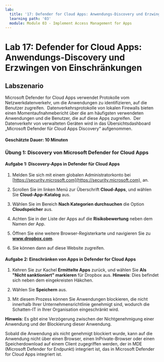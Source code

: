 ```yaml
---
lab:
  title: '17: Defender for Cloud Apps: Anwendungs-Discovery und Erzwingen von Einschränkungen'
  learning path: '03'
  module: Module 03 - Implement Access Management for Apps
---
```


# Lab 17: Defender for Cloud Apps: Anwendungs-Discovery und Erzwingen von Einschränkungen

## Labszenario

Microsoft Defender for Cloud Apps verwendet Protokolle vom Netzwerkdatenverkehr, um die Anwendungen zu identifizieren, auf die Benutzer zugreifen.  Datenverkehrsprotokolle von lokalen Firewalls bieten einen Momentaufnahmebericht über die am häufigsten verwendeten Anwendungen und die Benutzer, die auf diese Apps zugreifen.  Der Datenverkehr von verwalteten Geräten wird in das Übersichtsdashboard „Microsoft Defender für Cloud Apps Discovery“ aufgenommen.

#### Geschätzte Dauer: 10 Minuten

### Übung 1: Discovery von Microsoft Defender for Cloud Apps

#### Aufgabe 1: Discovery-Apps in Defender für Cloud Apps

1. Melden Sie sich mit einem globalen Administratorkonto bei [https://security.microsoft.com](https://security.microsoft.com)  an.

1. Scrollen Sie im linken Menü zur Überschrift **Cloud-Apps**, und wählen Sie **Cloud-App-Katalog** aus.

1. Wählen Sie im Bereich **Nach Kategorien durchsuchen** die Option **Cloudspeicher** aus.

1. Achten Sie in der Liste der Apps auf die **Risikobewertung** neben dem Namen der App.  

1. Öffnen Sie eine weitere Browser-Registerkarte und navigieren Sie zu **www.dropbox.com**.

1. Sie können dann auf diese Website zugreifen.


#### Aufgabe 2: Einschränken von Apps in Defender for Cloud Apps

1. Kehren Sie zur Kachel **Ermittelte Apps** zurück, und wählen Sie **Als "Nicht sanktioniert" markieren** für Dropbox aus.  **Hinweis**: Dies befindet sich neben dem eingekreisten Häkchen.

1. Wählen Sie **Speichern** aus.

1. Mit diesem Prozess können Sie Anwendungen blockieren, die nicht innerhalb Ihrer Unternehmensrichtlinie genehmigt sind, wodurch die Schatten-IT in Ihrer Organisation eingeschränkt wird.

**Hinweis**: Es gibt eine Verzögerung zwischen der Nichtgenehmigung einer Anwendung und der Blockierung dieser Anwendung.

Sobald die Anwendung als nicht genehmigt blockiert wurde, kann auf die Anwendung nicht über einen Browser, einen InPrivate-Browser oder einen Speicherdownload auf einem Client zugegriffen werden, der in MDE (Microsoft Defender for Endpunkt) integriert ist, das in Microsoft Defender for Cloud Apps integriert ist.



